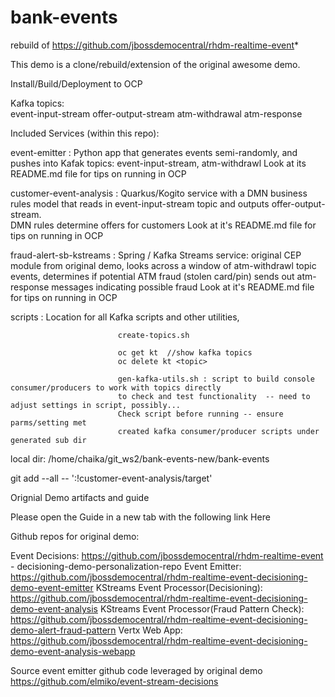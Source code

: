 # bank-events
rebuild of https://github.com/jbossdemocentral/rhdm-realtime-event*

This demo is a clone/rebuild/extension of the original awesome demo.


Install/Build/Deployment to OCP


Kafka topics:  
event-input-stream
offer-output-stream
atm-withdrawal
atm-response




Included Services (within this repo):

event-emitter :             Python app that generates events semi-randomly, and pushes into Kafak topics: event-input-stream, atm-withdrawl
                            Look at its README.md file for tips on running in OCP

customer-event-analysis :   Quarkus/Kogito service with a DMN business rules model that reads in event-input-stream topic and
                            outputs offer-output-stream.  
                            DMN rules determine offers for customers
                            Look at it's README.md file for tips on running in OCP

                            


fraud-alert-sb-kstreams :   Spring / Kafka Streams service: original CEP module from original demo, looks across a window of atm-withdrawl topic events,
                            determines if potential ATM fraud (stolen card/pin) sends out atm-response messages indicating possible fraud
                            Look at it's README.md file for tips on running in OCP


scripts :                   Location for all Kafka scripts and other utilities,
                            
                            create-topics.sh

                            oc get kt  //show kafka topics
                            oc delete kt <topic>

                            gen-kafka-utils.sh : script to build console consumer/producers to work with topics directly                        
                            to check and test functionality  -- need to adjust settings in script, possibly... 
                            Check script before running -- ensure parms/setting met 
                            created kafka consumer/producer scripts under generated sub dir


local dir:  /home/chaika/git_ws2/bank-events-new/bank-events

git add --all -- ':!customer-event-analysis/target'


Orignial Demo artifacts and guide

Please open the Guide in a new tab with the following link Here


Github repos for original demo:

Event Decisions:
https://github.com/jbossdemocentral/rhdm-realtime-event - decisioning-demo-personalization-repo
Event Emitter:
https://github.com/jbossdemocentral/rhdm-realtime-event-decisioning-demo-event-emitter
KStreams Event Processor(Decisioning):
https://github.com/jbossdemocentral/rhdm-realtime-event-decisioning-demo-event-analysis
KStreams Event Processor(Fraud Pattern Check):
https://github.com/jbossdemocentral/rhdm-realtime-event-decisioning-demo-alert-fraud-pattern
Vertx Web App:
https://github.com/jbossdemocentral/rhdm-realtime-event-decisioning-demo-event-analysis-webapp


Source event emitter github code leveraged by original demo
https://github.com/elmiko/event-stream-decisions




